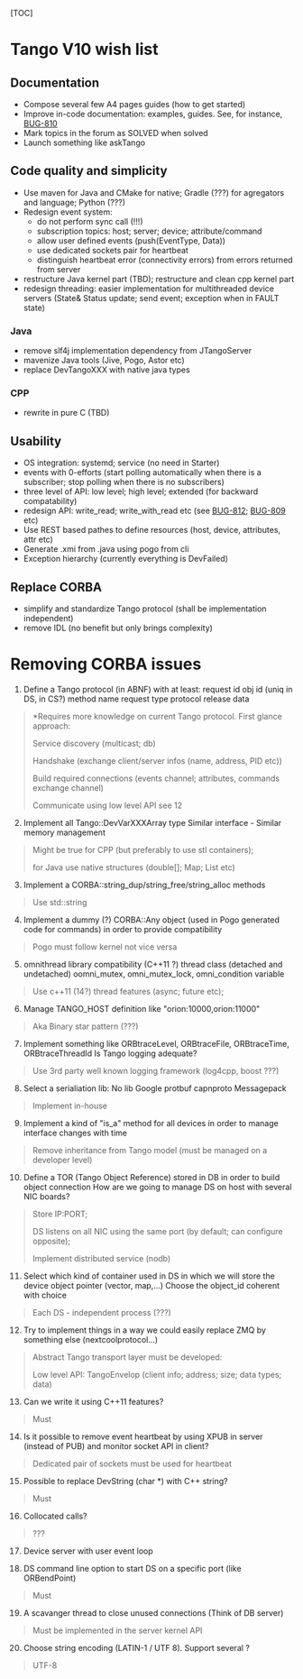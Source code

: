 [TOC]

# Tango V10 wish list

## Documentation

* Compose several few A4 pages guides (how to get started)
* Improve in-code documentation: examples, guides. See, for instance, [BUG-810](https://sourceforge.net/p/tango-cs/bugs/810/)
* Mark topics in the forum as SOLVED when solved
* Launch something like askTango

## Code quality and simplicity

* Use maven for Java and CMake for native; Gradle (???) for agregators and language; Python (???)
* Redesign event system:
    * do not perform sync call (!!!) 
    * subscription topics: host; server; device; attribute/command
    * allow user defined events (push(EventType, Data))
    * use dedicated sockets pair for heartbeat
    * distinguish heartbeat error (connectivity errors) from errors returned from server
* restructure Java kernel part (TBD); restructure and clean cpp kernel part
* redesign threading: easier implementation for multithreaded device servers (State& Status update; send event; exception when in FAULT state)  

### Java
* remove slf4j implementation dependency from JTangoServer
* mavenize Java tools (Jive, Pogo, Astor etc)
* replace DevTangoXXX with native java types

### CPP
* rewrite in pure C (TBD)

## Usability
* OS integration: systemd; service (no need in Starter)
* events with 0-efforts (start polling automatically when there is a subscriber; stop polling when there is no subscribers)
* three level of API: low level; high level; extended (for backward compatability)
* redesign API: write_read; write_with_read etc (see [BUG-812](https://sourceforge.net/p/tango-cs/bugs/812/); [BUG-809](https://sourceforge.net/p/tango-cs/bugs/809/) etc)
* Use REST based pathes to define resources (host, device, attributes, attr etc)
* Generate .xmi from .java using pogo from cli
* Exception hierarchy (currently everything is DevFailed)

## Replace CORBA
* simplify and standardize Tango protocol (shall be implementation independent)
* remove IDL (no benefit but only brings complexity)

# Removing CORBA issues

1. Define a Tango protocol (in ABNF) with at least: request id obj id (uniq in DS, in CS?) method name request type protocol release data
> *Requires more knowledge on current Tango protocol. First glance approach:
>
> Service discovery (multicast; db)
>
> Handshake (exchange client/server infos (name, address, PID etc))
>
> Build required connections (events channel; attributes, commands exchange channel)
>
> Communicate using low level API see 12
>
2. Implement all Tango::DevVarXXXArray type Similar interface - Similar memory management
> Might be true for CPP (but preferably to use stl containers); 
>
> for Java use native structures (double[]; Map; List etc)
3. Implement a CORBA::string_dup/string_free/string_alloc methods
> Use std::string
4. Implement a dummy (?) CORBA::Any object (used in Pogo generated code for commands) in order to provide compatibility
> Pogo must follow kernel not vice versa
5. omnithread library compatibility (C++11 ?) thread class (detached and undetached) oomni_mutex, omni_mutex_lock, omni_condition variable
> Use c++11 (14?) thread features (async; future etc); 
6. Manage TANGO_HOST definition like "orion:10000,orion:11000"
> Aka Binary star pattern (???)
7. Implement something like ORBtraceLevel, ORBtraceFile, ORBtraceTime, ORBtraceThreadId Is Tango logging adequate?
>
> Use 3rd party well known logging framework (log4cpp, boost ???)
>
8. Select a serialiation lib: No lib Google protbuf capnproto Messagepack
> Implement in-house
9. Implement a kind of "is_a" method for all devices in order to manage interface changes with time
> Remove inheritance from Tango model (must be managed on a developer level)
10. Define a TOR (Tango Object Reference) stored in DB in order to build object connection How are we going to manage DS on host with several NIC boards?
> Store IP:PORT; 
>
> DS listens on all NIC using the same port (by default; can configure opposite);
>
> Implement distributed service (nodb)
11. Select which kind of container used in DS in which we will store the device object pointer (vector, map,...) Choose the object_id coherent with choice
> Each DS - independent process (???)
12. Try to implement things in a way we could easily replace ZMQ by something else (nextcoolprotocol...)
> Abstract Tango transport layer must be developed:
>
> Low level API: TangoEnvelop (client info; address; size; data types; data)
>
13. Can we write it using C++11 features?
> Must
14. Is it possible to remove event heartbeat by using XPUB in server (instead of PUB) and monitor socket API in client?
> Dedicated pair of sockets must be used for heartbeat
15. Possible to replace DevString (char *) with C++ string?
> Must
16. Collocated calls?
> ???
17. Device server with user event loop
> 
18. DS command line option to start DS on a specific port (like ORBendPoint)
> Must
19. A scavanger thread to close unused connections (Think of DB server)
> Must be implemented in the server kernel API
20. Choose string encoding (LATIN-1 / UTF 8). Support several ?
> UTF-8